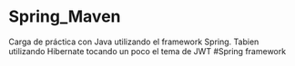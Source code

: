 # Spring_Maven
Carga de práctica con Java utilizando el framework Spring.
Tabien utilizando Hibernate tocando un poco el tema de JWT
#Spring framework